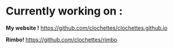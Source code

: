 # Currently working on :
**My website !**
https://github.com/clochettes/clochettes.github.io

**Rimbo!**
https://github.com/clochettes/rimbo
